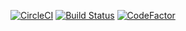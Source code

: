[![CircleCI](https://circleci.com/gh/abhinavk454/ci_test_01/tree/master.svg?style=svg)](https://circleci.com/gh/abhinavk454/ci_test_01/tree/master)
[![Build Status](https://dev.azure.com/abhinavvikash2/Project_Unknown/_apis/build/status/abhinavk454.ci_test_01?branchName=master)](https://dev.azure.com/abhinavvikash2/Project_Unknown/_build/latest?definitionId=10&branchName=master)
[![CodeFactor](https://www.codefactor.io/repository/github/abhinavk454/ci_test_01/badge)](https://www.codefactor.io/repository/github/abhinavk454/ci_test_01)
